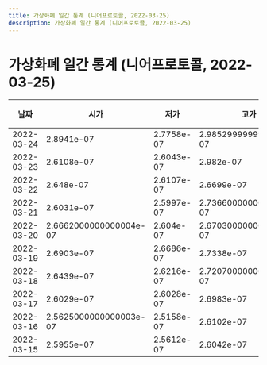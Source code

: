 ```yaml
---
title: 가상화폐 일간 통계 (니어프로토콜, 2022-03-25)
description: 가상화폐 일간 통계 (니어프로토콜, 2022-03-25)
---
```


가상화폐 일간 통계 (니어프로토콜, 2022-03-25)
===

|날짜|시가|저가|고가|종가|비고|
|--|--|--|--|--|--|
|2022-03-24|2.8941e-07|2.7758e-07|2.9852999999999996e-07|2.9684e-07|    |
|2022-03-23|2.6108e-07|2.6043e-07|2.982e-07|2.9086e-07|    |
|2022-03-22|2.648e-07|2.6107e-07|2.6699e-07|2.6108e-07|    |
|2022-03-21|2.6031e-07|2.5997e-07|2.7366000000000003e-07|2.648e-07|    |
|2022-03-20|2.6662000000000004e-07|2.604e-07|2.6703000000000003e-07|2.604e-07|    |
|2022-03-19|2.6903e-07|2.6686e-07|2.7338e-07|2.6738e-07|    |
|2022-03-18|2.6439e-07|2.6216e-07|2.7207000000000003e-07|2.7185000000000004e-07|    |
|2022-03-17|2.6029e-07|2.6028e-07|2.6983e-07|2.6642e-07|    |
|2022-03-16|2.5625000000000003e-07|2.5158e-07|2.6102e-07|2.6029e-07|    |
|2022-03-15|2.5955e-07|2.5612e-07|2.6042e-07|2.5872e-07|    |
